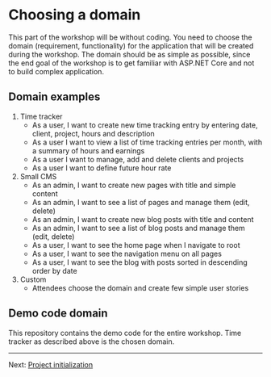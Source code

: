 # Choosing a domain

This part of the workshop will be without coding. You need to choose the domain (requirement, functionality) for the application that will be created during the workshop. The domain should be as simple as possible, since the end goal of the workshop is to get familiar with ASP.NET Core and not to build complex application.

## Domain examples

1. Time tracker
    - As a user, I want to create new time tracking entry by entering date, client, project, hours and description
    - As a user I want to view a list of time tracking entries per month, with a summary of hours and earnings
    - As a user I want to manage, add and delete clients and projects
    - As a user I want to define future hour rate
2. Small CMS
    - As an admin, I want to create new pages with title and simple content
    - As an admin, I want to see a list of pages and manage them (edit, delete)
    - As an admin, I want to create new blog posts with title and content
    - As an admin, I want to see a list of blog posts and manage them (edit, delete)
    - As a user, I want to see the home page when I navigate to root
    - As a user, I want to see the navigation menu on all pages
    - As a user, I want to see the blog with posts sorted in descending order by date
3. Custom
    - Attendees choose the domain and create few simple user stories

## Demo code domain

This repository contains the demo code for the entire workshop. Time tracker as described above is the chosen domain.

-------

Next: [Project initialization](04-project-initialization.md)